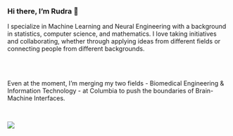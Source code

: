 ### Hi there, I’m Rudra 👋

I specialize in Machine Learning and Neural Engineering with a background in statistics, computer science, and mathematics. I love taking initiatives and collaborating, whether through applying ideas from different fields or connecting people from different backgrounds.

<br>
<br>

Even at the moment, I’m merging my two fields - Biomedical Engineering & Information Technology - at Columbia to push the boundaries of Brain-Machine Interfaces.

<br>

![](https://komarev.com/ghpvc/?username=rgs2151&color=ff69b4)
